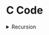 # C Code

<details>
<summary>Recursion</summary>
<ul>
<li><a href="https://github.com/saket61195/Mastery_in_Data_Structure/blob/main/P01_recursion/c_code/P01_how_recursion_work.c">how_recursion_work</a>
</li>
<li><a href="">static_variable</a></li>
<li><a href="">globle_variable</a></li>
<li><a href="">tail_recursion</a></li>
<li><a href="">head_recursion</a></li>
<li><a href="">tree_recursion</a></li>
<li><a href="">indrect_recursion</a></li>
<li><a href="">nested_recursion</a></li>
<li><a href="">factoraial_recursion</a></li>
<li><a href="">exponent_or_power_recursion</a></li>
<li><a href="">taylor_series_recursion</a></li>
<li><a href="">Taylor_Series_Horner_Rule</a></li>
<li><a href="">fibonacci_series.
<li><a href="">nCr</a></li>
<li><a href="">Tower_of_Hanoi</a></li>
<li><a href="">quiz_1st_queston</a></li>
<li><a href="">quiz_2nd_queston</a></li>
<li><a href="">quiz_3rd_queston</a></li>
<li><a href="">quiz_4th_queston</a></li>
<li><a href="">quiz_5th_queston</a></li>
</ul>
</details>
